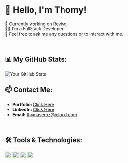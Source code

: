 # 👋 Hello, I'm Thomy!

🚀 Currently working on Revivo.  
👨‍💻 I’m a FullStack Developer.  
💬 Feel free to ask me any questions or to interact with me.

<br/>

## 📊 My GitHub Stats:

<img align="center" alt="Your GitHub Stats" src="https://github-readme-stats.vercel.app/api?username=erozzzz&show_icons=true&hide_border=true&theme=tokyonight" />

<br/>

## 📫 Contact Me:

- **Portfolio:** [Click Here](https://portfolio-erozzzz.vercel.app/)
- **LinkedIn:** [Click Here](https://fr.linkedin.com/in/thomas-bail-a52512274)
- **Email:** thomaseroz@icloud.com

<br/>

## 🛠️ Tools & Technologies:

<code><img height="20" src="https://img.icons8.com/color/452/javascript.png"></code>
<code><img height="20" src="https://img.icons8.com/color/480/python.png"></code>
<code><img height="20" src="https://img.icons8.com/color/480/react-native.png"></code>
<code><img height="20" src="https://img.icons8.com/color/480/nodejs.png"></code>

